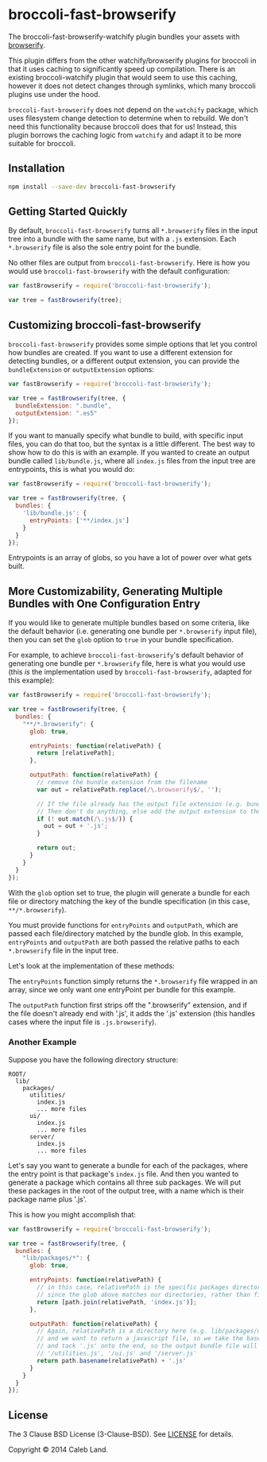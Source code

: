 # broccoli-fast-browserify

The broccoli-fast-browserify-watchify plugin bundles your assets with
[browserify](https://github.com/substack/browserify).

This plugin differs from the other watchify/browserify plugins for broccoli in
that it uses caching to significantly speed up compilation. There is an existing
broccoli-watchify plugin that would seem to use this caching, however it does
not detect changes through symlinks, which many broccoli plugins use under the
hood.

`broccoli-fast-browserify` does not depend on the `watchify` package, which uses filesystem change detection to determine when to rebuild. We don't need this functionality because broccoli does that for us! Instead, this plugin borrows the caching logic from `watchify` and adapt it to be more suitable for broccoli.

## Installation

```bash
npm install --save-dev broccoli-fast-browserify
```

## Getting Started Quickly

By default, `broccoli-fast-browserify` turns all `*.browserify` files in the input tree into a bundle with the same name, but with a `.js` extension. Each `*.browserify` file is also the sole entry point for the bundle.

No other files are output from `broccoli-fast-browserify`. Here is how you would use `broccoli-fast-browserify` with the default configuration:

```js
var fastBrowserify = require('broccoli-fast-browserify');

var tree = fastBrowserify(tree);
```

## Customizing broccoli-fast-browserify

`broccoli-fast-browserify` provides some simple options that let you control how bundles are created. If you want to use a different extension for detecting bundles, or a different output extension, you can provide the `bundleExtension` or `outputExtension` options:

```js
var fastBrowserify = require('broccoli-fast-browserify');

var tree = fastBrowserify(tree, {
  bundleExtension: ".bundle",
  outputExtension: ".es5"
});
```

If you want to manually specify what bundle to build, with specific input files, you can do that too, but the syntax is a little different. The best way to show how to do this is with an example. If you wanted to create an output bundle called `lib/bundle.js`, where all `index.js` files from the input tree are entrypoints, this is what you would do:

```js
var fastBrowserify = require('broccoli-fast-browserify');

var tree = fastBrowserify(tree, {
  bundles: {
    'lib/bundle.js': {
      entryPoints: ['**/index.js']
    }
  }
});
```

Entrypoints is an array of globs, so you have a lot of power over what gets built.

## More Customizability, Generating Multiple Bundles with One Configuration Entry

If you would like to generate multiple bundles based on some criteria, like the default behavior (i.e. generating one bundle per `*.browserify` input file), then you can set the `glob` option to `true` in your bundle specification.

For example, to achieve `broccoli-fast-browserify`'s default behavior of generating one bundle per `*.browserify` file, here is what you would use (this *is* the implementation used by `broccoli-fast-browserify`, adapted for this example):

```javascript
var fastBrowserify = require('broccoli-fast-browserify');

var tree = fastBrowserify(tree, {
  bundles: {
    "**/*.browserify": {
      glob: true,

      entryPoints: function(relativePath) {
        return [relativePath];
      },

      outputPath: function(relativePath) {
        // remove the bundle extension from the filename
        var out = relativePath.replace(/\.browserify$/, '');

        // If the file already has the output file extension (e.g. bundle.js.browserify)
        // Then don't do anything, else add the output extension to the filename
        if (! out.match(/\.js$/)) {
          out = out + '.js';
        }

        return out;
      }
    }
  }
});
```

With the `glob` option set to true, the plugin will generate a bundle for each file or directory matching the key of the bundle specification (in this case, `**/*.browserify`).

You must provide functions for `entryPoints` and `outputPath`, which are passed each file/directory matched by the bundle glob. In this example, `entryPoints` and `outputPath` are both passed the relative paths to each `*.browserify` file in the input tree.

Let's look at the implementation of these methods:

The `entryPoints` function simply returns the `*.browserify` file wrapped in an array, since we only want one entryPoint per bundle for this example.

The `outputPath` function first strips off the ".browserify" extension, and if the file doesn't already end with '.js', it adds the '.js' extension (this handles cases where the input file is `.js.browserify`).

### Another Example

Suppose you have the following directory structure:

```
ROOT/
  lib/
    packages/
      utilities/
        index.js
        ... more files
      ui/
        index.js
        ... more files
      server/
        index.js
        ... more files
```

Let's say you want to generate a bundle for each of the packages, where the entry point is that package's `index.js` file. And then you wanted to generate a package which contains all three sub packages. We will put these packages in the root of the output tree, with a name which is their package name plus '.js'.

This is how you might accomplish that:

```javascript
var fastBrowserify = require('broccoli-fast-browserify');

var tree = fastBrowserify(tree, {
  bundles: {
    "lib/packages/*": {
      glob: true,

      entryPoints: function(relativePath) {
        // in this case, relativePath is the specific packages directory,
        // since the glob above matches our directories, rather than files
        return [path.join(relativePath, 'index.js')];
      },

      outputPath: function(relativePath) {
        // Again, relativePath is a directory here (e.g. lib/packages/utilities),
        // and we want to return a javascript file, so we take the basename (utilities)
        // and tack '.js' onto the end, so the output bundle file will be
        // '/utilities.js', '/ui.js' and '/server.js'
        return path.basename(relativePath) + '.js'
      }
    }
  }
});
```

## License

The 3 Clause BSD License (3-Clause-BSD). See [LICENSE](LICENSE) for details.

Copyright © 2014 Caleb Land.
